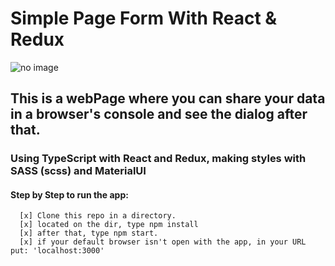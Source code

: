# Simple Page Form With React & Redux

<img src='https://encrypted-tbn0.gstatic.com/images?q=tbn:ANd9GcRKja0lwgwMMD7S9fEjyfgffmqbkkc8A5md7h4MKxrAIVxnyK7jWgbVE-PR7PvWtzemWLg&usqp=CAU' alt='no image'/>

## This is a webPage where you can share your data in a browser's console and see the dialog after that.
### Using TypeScript with React and Redux, making styles with SASS (scss) and MaterialUI

#### Step by Step to run the app:
      [x] Clone this repo in a directory.
      [x] located on the dir, type npm install
      [x] after that, type npm start.
      [x] if your default browser isn't open with the app, in your URL put: 'localhost:3000'

